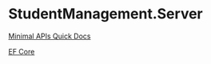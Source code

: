 # StudentManagement.Server

[Minimal APIs Quick Docs](https://learn.microsoft.com/en-us/aspnet/core/fundamentals/minimal-apis?view=aspnetcore-6.0)

[EF Core](https://learn.microsoft.com/en-us/ef/core/querying/related-data/)